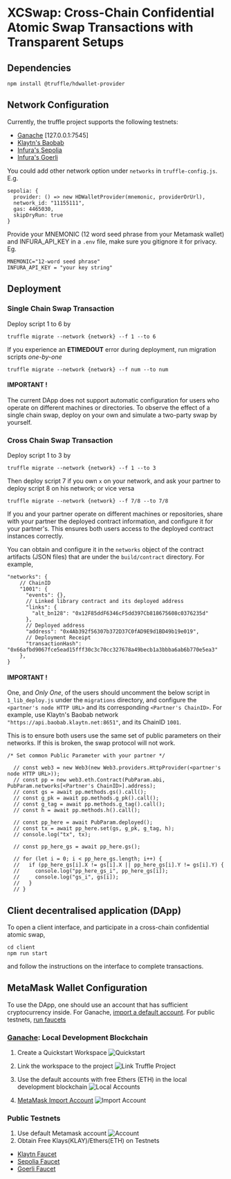 # XCSwap: Cross-Chain Confidential Atomic Swap Transactions with Transparent Setups

## Dependencies
```
npm install @truffle/hdwallet-provider
```

## Network Configuration
Currently, the truffle project supports the following testnets:
- [Ganache](https://trufflesuite.com/ganache/) [127.0.0.1:7545]
- [Klaytn's Baobab](https://chainlist.org/chain/1001)
- [Infura's Sepolia](https://docs.infura.io/networks/ethereum/how-to/choose-a-network)
- [Infura's Goerli](https://docs.infura.io/networks/ethereum/how-to/choose-a-network)

You could add other network option under `networks` in `truffle-config.js`.
E.g.
```
sepolia: {
  provider: () => new HDWalletProvider(mnemonic, providerOrUrl),
  network_id: "11155111",
  gas: 4465030,
  skipDryRun: true
}
```
Provide your MNEMONIC (12 word seed phrase from your Metamask wallet) and INFURA_API_KEY in a `.env` file, make sure you gitignore it for privacy.
Eg.
```
MNEMONIC="12-word seed phrase"
INFURA_API_KEY = "your key string"
```

## Deployment

### Single Chain Swap Transaction
Deploy script 1 to 6 by
```
truffle migrate --network {network} --f 1 --to 6
```
If you experience an **ETIMEDOUT** error during deployment, run migration scripts *one-by-one* 
```
truffle migrate --network {network} --f num --to num
```

#### IMPORTANT !

The current DApp does not support automatic configuration for users who operate on different machines or directories. To observe the effect of a single chain swap, deploy on your own and simulate a two-party swap by yourself.

### Cross Chain Swap Transaction

Deploy script 1 to 3 by
```
truffle migrate --network {network} --f 1 --to 3
```

Then deploy script 7 if you own `x` on your network, and ask your partner to deploy script 8 on his network; or vice versa
```
truffle migrate --network {network} --f 7/8 --to 7/8
```

If you and your partner operate on different machines or repositories, share with your partner the deployed contract information, and configure it for your partner's. This ensures both users access to the deployed contract instances correctly. 

You can obtain and configure it in the `networks` object of the contract artifacts (JSON files) that are under the `build/contract` directory. For example,
```
"networks": {
    // ChainID
    "1001": { 
      "events": {},
      // Linked library contract and its deployed address
      "links": { 
        "alt_bn128": "0x12F85ddF6346cF5dd397Cb818675608c0376235d"
      },
      // Deployed address
      "address": "0x4Ab392f56307b372D37C0fAD9E9d1BD49b19e019", 
      // Deployment Receipt
      "transactionHash": "0x66afbd9067fce5ead15fff30c3c70cc327678a49becb1a3bbba6ab6b770e5ea3"
    },
}
```



#### IMPORTANT !
One, and *Only One*, of the users should uncomment the below script in `1_lib_deploy.js` under the `migrations` directory, and configure the `<partner's node HTTP URL>` and its corresponding `<Partner's ChainID>`. For example, use Klaytn's Baobab network `"https://api.baobab.klaytn.net:8651"`, and its ChainID `1001`. 

This is to ensure both users use the same set of public parameters on their networks. If this is broken, the swap protocol will not work.

```
/* Set common Public Parameter with your partner */

  // const web3 = new Web3(new Web3.providers.HttpProvider(<partner's node HTTP URL>));
  // const pp = new web3.eth.Contract(PubParam.abi, PubParam.networks[<Partner's ChainID>].address);
  // const gs = await pp.methods.gs().call();
  // const g_pk = await pp.methods.g_pk().call();
  // const g_tag = await pp.methods.g_tag().call();
  // const h = await pp.methods.h().call();

  // const pp_here = await PubParam.deployed();
  // const tx = await pp_here.set(gs, g_pk, g_tag, h);
  // console.log("tx", tx);

  // const pp_here_gs = await pp_here.gs();

  // for (let i = 0; i < pp_here_gs.length; i++) {
  //   if (pp_here_gs[i].X != gs[i].X || pp_here_gs[i].Y != gs[i].Y) {
  //     console.log("pp_here_gs_i", pp_here_gs[i]);
  //     console.log("gs_i", gs[i]);
  //   }
  // }

```

## Client decentralised application (DApp)
To open a client interface, and participate in a cross-chain confidential atomic swap,
```
cd client
npm run start
```
and follow the instructions on the interface to complete transactions.

## MetaMask Wallet Configuration
To use the DApp, one should use an account that has sufficient cryptocurrency inside. For Ganache, [import a default account](#ganache). For public testnets, [run faucets](#testnets) 

### [Ganache](https://trufflesuite.com/ganache/): Local Development Blockchain
1. Create a Quickstart Workspace
![Quickstart](https://trufflesuite.com/img/docs/ganache/v2-shared-seese/project-listed.png)

2. Link the workspace to the project
![Link Truffle Project](https://trufflesuite.com/img/docs/ganache/ganache-home-empty.png)

3. Use the default accounts with free Ethers (ETH) in the local development blockchain
![Local Accounts](https://trufflesuite.com/img/docs/ganache/ganache-accounts.png)

4. [MetaMask Import Account](https://support.metamask.io/hc/en-us/articles/360015489331-How-to-import-an-account)  <a id="ganache"></a>
![Import Account](https://support.metamask.io/hc/article_attachments/17096511483163)


### Public Testnets <a id="testnets"></a>
1. Use default Metamask account
![Account](https://support.metamask.io/hc/article_attachments/16915535683355)
2. Obtain Free Klays(KLAY)/Ethers(ETH) on Testnets
- [Klaytn Faucet](https://baobab.wallet.klaytn.foundation/faucet)
- [Sepolia Faucet](https://sepoliafaucet.com/)
- [Goerli Faucet](https://goerlifaucet.com/)

